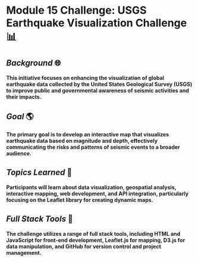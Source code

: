 # **Module 15 Challenge: USGS Earthquake Visualization Challenge** :bar_chart: 

## *Background* :globe_with_meridians:
#### This initiative focuses on enhancing the visualization of global earthquake data collected by the United States Geological Survey (USGS) to improve public and governmental awareness of seismic activities and their impacts.

## *Goal* :earth_americas:
#### The primary goal is to develop an interactive map that visualizes earthquake data based on magnitude and depth, effectively communicating the risks and patterns of seismic events to a broader audience.

## *Topics Learned* :leaves:
#### Participants will learn about data visualization, geospatial analysis, interactive mapping, web development, and API integration, particularly focusing on the Leaflet library for creating dynamic maps.

## *Full Stack Tools* :hammer:
#### The challenge utilizes a range of full stack tools, including HTML and JavaScript for front-end development, Leaflet.js for mapping, D3.js for data manipulation, and GitHub for version control and project management.
